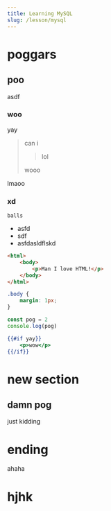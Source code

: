 ```yaml
---
title: Learning MySQL
slug: /lesson/mysql
---
```


# poggars

## poo

asdf

### woo

yay

> can i 
>
>  > lol
> 
> wooo

lmaoo

### xd

```
balls
```
- asfd
- sdf
- asfdasldflskd

```html
<html>
    <body>
        <p>Man I love HTML!</p>
    </body>
</html>
```

```css
.body {
    margin: 1px;
}
```

```js
const pog = 2
console.log(pog)
```

```hbs
{{#if yay}}
    <p>wow</p>
{{/if}}
```

# new section

## damn pog

just kidding

# ending

ahaha

# hjhk
